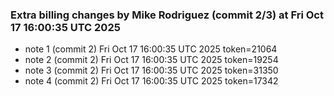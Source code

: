 
### Extra billing changes by Mike Rodriguez (commit 2/3) at Fri Oct 17 16:00:35 UTC 2025
* note 1 (commit 2) Fri Oct 17 16:00:35 UTC 2025 token=21064
* note 2 (commit 2) Fri Oct 17 16:00:35 UTC 2025 token=19254
* note 3 (commit 2) Fri Oct 17 16:00:35 UTC 2025 token=31350
* note 4 (commit 2) Fri Oct 17 16:00:35 UTC 2025 token=17342
